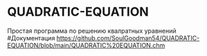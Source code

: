 # QUADRATIC-EQUATION
  Простая программа по решению квалратных уравнений
#Документация
  https://github.com/SoulGoodman54/QUADRATIC-EQUATION/blob/main/QUADRATIC%20EQUATION.chm
  

  
